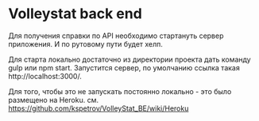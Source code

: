 # Volleystat back end

Для получения справки по API необходимо стартануть сервер приложения. И по рутовому пути будет хелп.

Для старта локально достаточно из директории проекта дать команду gulp или npm start. Запустится сервер, по умолчанию ссылка такая http://localhost:3000/.


Для того, чтобы это не запускать постоянно локально - это было размещено на Heroku. см. https://github.com/kspetrov/VolleyStat_BE/wiki/Heroku
